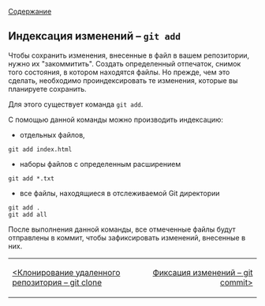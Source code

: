 [Содержание](./readme.md)

## Индексация изменений – `git add`

Чтобы сохранить изменения, внесенные в файл в вашем репозитории, нужно их "закоммитить". Создать определенный отпечаток, снимок того состояния, в котором находятся файлы. Но прежде, чем это сделать, необходимо проиндексировать те изменения, которые вы планируете сохранить.

Для этого существует команда `git add`.

С помощью данной команды можно производить индексацию:

+ отдельных файлов,

```
git add index.html
```

+ наборы файлов с определенным расширением

```
git add *.txt
```

+ все файлы, находящиеся в отслеживаемой Git директории

```bash-
git add .
git add all
```

После выполнения данной команды, все отмеченные файлы будут отправлены в коммит, чтобы зафиксировать изменений, внесенные в них.

<table width="100%">
<td width="50%">

[<Клонирование удаленного репозитория – git clone](./clone.md)

</td>
<td>

<div style="text-align:right">

[Фиксация изменений – git commit>](./commit.md)

</div>

</td>
</table>